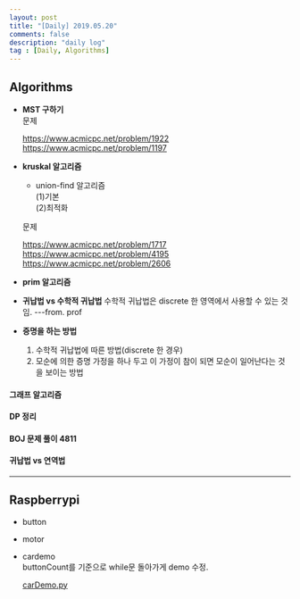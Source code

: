 ```yaml
---
layout: post
title: "[Daily] 2019.05.20"
comments: false
description: "daily log"
tag : [Daily, Algorithms]
---
```


## Algorithms

- **MST 구하기**<br>
    문제 

    https://www.acmicpc.net/problem/1922<br>
    https://www.acmicpc.net/problem/1197<br>

- **kruskal 알고리즘**
    - union-find 알고리즘  
    (1)기본  
    (2)최적화  

    문제 

    https://www.acmicpc.net/problem/1717<br>
    https://www.acmicpc.net/problem/4195<br>
    https://www.acmicpc.net/problem/2606<br>

- **prim 알고리즘**

- **귀납법 vs 수학적 귀납법**
    수학적 귀납법은 discrete 한 영역에서 사용할 수 있는 것임. ---from. prof

- **증명을 하는 방법**
     1. 수학적 귀납법에 따른 방법(discrete 한 경우)
     2. 모순에 의한 증명 
        가정을 하나 두고 이 가정이 참이 되면 모순이 일어난다는 것을 보이는 방법

#### 그래프 알고리즘
#### DP 정리
#### BOJ 문제 풀이 4811
#### 귀납법 vs 연역법

--- 
## Raspberrypi

- button
- motor
- cardemo<br>
    buttonCount를 기준으로 while문 돌아가게 demo 수정.<br>

    [carDemo.py](https://github.com/hiimin/FA-REC/commit/6674ac73fc826235a819a8b828d666e962b22109)


